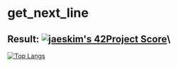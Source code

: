 # get_next_line

## Result: [![jaeskim's 42Project Score](https://badge42.herokuapp.com/api/project/hsabir/get_next_line)](https://github.com/JaeSeoKim/badge42)\
[![Top Langs](https://github-readme-stats.vercel.app/api/top-langs/?username=1mthe02l&layout=compact)](https://github.com/anuraghazra/github-readme-stats)
